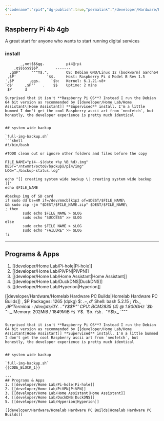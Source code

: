 ```yaml
---
{"codename":"rpi4","dg-publish":true,"permalink":"/developer/Hardware/Pi4/","dgPassFrontmatter":true}
---
```



## Raspberry Pi 4b 4gb

A great start for anyone who wants to start running digital services

### install
```shell
       _,met$$$gg.          pi4@rpi
    ,g$$$$$$$$P.       -------
  ,g$P"     """Y$.".        OS: Debian GNU/Linux 12 (bookworm) aarch64
 ,$P'              `$$.     Host: Raspberry Pi 4 Model B Rev 1.5
',$P       ,ggs.     `$b:   Kernel: 6.1.21-v8+
`d$'     ,$P"'   .    $$    Uptime: 2 mins
 $P      d

Surprised that it isn't **Raspberry Pi OS**? Instead I run the Debian 64 bit version as recommended by [[developer/Home Lab/Home Assistant\|Home Assistant]] **Supervised** install. I'm a little bummed I don't get the cool Raspberry ascii art from `neofetch`, but honestly, the developer experience is pretty much identical 


## system wide backup

`full-img-backup.sh`
```shell
#!/bin/bash

#TODO clean out or ignore other folders and files before the copy

FILE_NAME="pi4--$(date +%y_%B_%d).img"
DEST="/ntwmnt/octo8/backups/pi4/img"
LOG="./backup-status.log"

echo "[[ creating system wide backup \| creating system wide backup ]]"
echo $FILE_NAME

#backup img of SD card
if sudo dd bs=4M if=/dev/mmcblk1p2 of=$DEST/$FILE_NAME\
&& sudo zip -jm "$DEST/$FILE_NAME.zip" $DEST/$FILE_NAME\
; then
        sudo echo $FILE_NAME > $LOG
        sudo echo "SUCCESS" >> $LOG
else
        sudo echo $FILE_NAME > $LOG
        sudo echo "FAILURE" >> $LOG
fi
```

---
## Programs & Apps
1. [[developer/Home Lab/Pi-hole\|Pi-hole]]
2. [[developer/Home Lab/PiVPN\|PiVPN]]
3. [[developer/Home Lab/Home Assistant\|Home Assistant]]
4. [[developer/Home Lab/DuckDNS\|DuckDNS]]
5. [[developer/Home Lab/Hyperion\|Hyperion]]

[[developer/Hardware/Homelab Hardware PC Builds\|Homelab Hardware PC Builds]]     ,    $P    Packages: 1265 (dpkg)
 $:      $.   -    ,d$'    Shell: bash 5.2.15
 $;      Y$b._   _,d$P'      Terminal: /dev/pts/0
 Y$.    `.`"Y$$P"'         CPU: BCM2835 (4) @ 1.800GHz
 `$b      "-.__              Memory: 202MiB / 1849MiB
  `Y$
   `Y$.
     `$b.
       `Y$b.
          `"Y$b._
              `"""
```

Surprised that it isn't **Raspberry Pi OS**? Instead I run the Debian 64 bit version as recommended by [[developer/Home Lab/Home Assistant|Home Assistant]] **Supervised** install. I'm a little bummed I don't get the cool Raspberry ascii art from `neofetch`, but honestly, the developer experience is pretty much identical 


## system wide backup

`full-img-backup.sh`
{{CODE_BLOCK_1}}

---
## Programs & Apps
1. [[developer/Home Lab/Pi-hole|Pi-hole]]
2. [[developer/Home Lab/PiVPN|PiVPN]]
3. [[developer/Home Lab/Home Assistant|Home Assistant]]
4. [[developer/Home Lab/DuckDNS|DuckDNS]]
5. [[developer/Home Lab/Hyperion|Hyperion]]

[[developer/Hardware/Homelab Hardware PC Builds|Homelab Hardware PC Builds]]